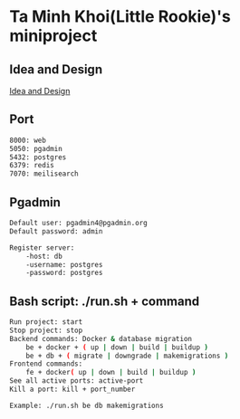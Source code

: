 # Ta Minh Khoi(Little Rookie)'s miniproject
## Idea and Design
[Idea and Design](https://drive.google.com/file/d/189M2A2INygW1483EUw-OhHiU7SS43T_X/view)


## Port
```bash
8000: web
5050: pgadmin
5432: postgres
6379: redis
7070: meilisearch
```

## Pgadmin
```bash
Default user: pgadmin4@pgadmin.org
Default password: admin

Register server: 
    -host: db
    -username: postgres
    -password: postgres
```

## Bash script: ./run.sh + command
```bash
Run project: start
Stop project: stop
Backend commands: Docker & database migration
    be + docker + ( up | down | build | buildup )
    be + db + ( migrate | downgrade | makemigrations )
Frontend commands: 
    fe + docker( up | down | build | buildup )
See all active ports: active-port
Kill a port: kill + port_number

Example: ./run.sh be db makemigrations
```